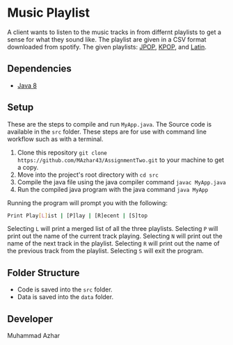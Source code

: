 # Music Playlist

A client wants to listen to the music tracks in from differnt playlists to get a sense for what they sound like. The playlist are given in a CSV format downloaded from spotify. The given playlists: [JPOP](https://open.spotify.com/playlist/3a8sD1YogCRwItfuUBoWtv), [KPOP](https://open.spotify.com/playlist/7MilJ9i1Fo38oLVRTxbjUo), and [Latin](https://open.spotify.com/playlist/37i9dQZF1DWVcbzTgVpNRm).

## Dependencies

* [Java 8](https://docs.oracle.com/javase/8/docs/api/index.html)


## Setup

These are the steps to compile and run `MyApp.java`. 
The Source code is available in the `src` folder.
These steps are for use with command line workflow such as with a terminal.

1. Clone this repository `git clone https://github.com/MAzhar43/AssignmentTwo.git` to your machine to get a copy.
2. Move into the project's root directory with `cd src`
3. Compile the java file using the java compiler command `javac MyApp.java`
4. Run the compiled java program with the java command `java MyApp`

Running the program will prompt you with the following:

```bash
Print Play[L]ist | [P]lay | [R]ecent | [S]top
```

Selecting `L` will print a merged list of all the three playlists.
Selecting `P` will print out the name of the current track playing.
Selecting `N` will print out the name of the next track in the playlist.
Selecting `R` will print out the name of the previous track from the playlist.
Selecting `S` will exit the program.

## Folder Structure 

* Code is saved into the `src` folder.
* Data is saved into the `data` folder.

## Developer

Muhammad Azhar
